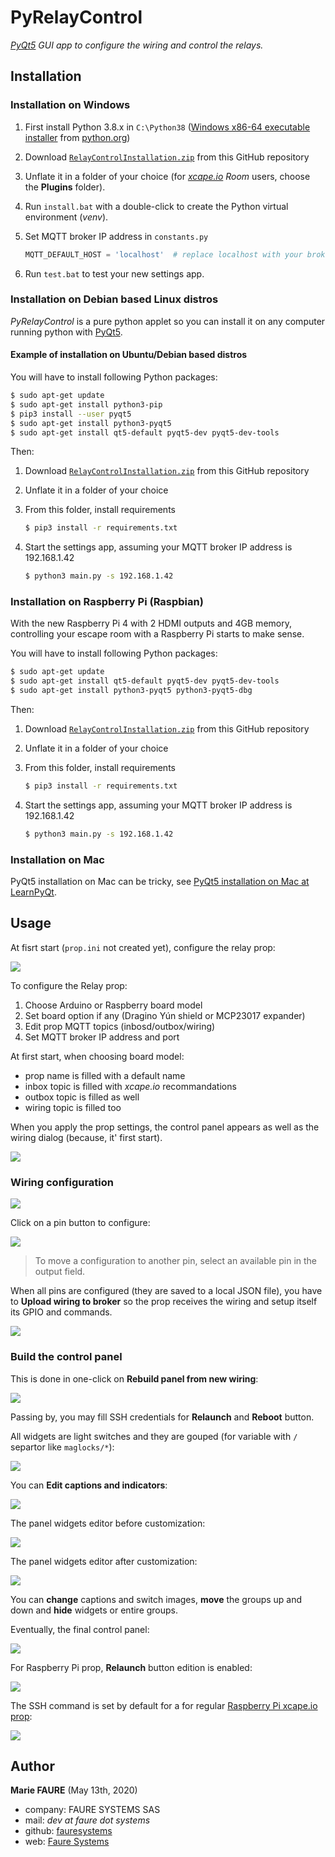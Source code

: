 
# PyRelayControl
*<a href="https://www.learnpyqt.com/" target="_blank">PyQt5</a> GUI app to configure the wiring and control the relays.*


## Installation

### Installation on Windows

1. First install Python 3.8.x in `C:\Python38` ([Windows x86-64 executable installer](https://www.python.org/ftp/python/3.8.2/python-3.8.2-amd64.exe) from <a href="https://www.python.org/downloads/release/python-382/" target="_blank">python.org</a>)

2. Download [`RelayControlInstallation.zip`](https://github.com/xcape-io/RelayProp/raw/master/PyRelayControl/RelayControlInstallation.zip) from this GitHub repository 

3. Unflate it in a folder of your choice (for *<a href="https://xcape.io/" target="_blank">xcape.io</a> Room* users, choose the **Plugins** folder).

4. Run `install.bat` with a double-click to create the Python virtual environment (*venv*).

5. Set MQTT broker IP address in `constants.py`

    ```python
    MQTT_DEFAULT_HOST = 'localhost'  # replace localhost with your broker IP address
    ```

6. Run `test.bat` to test your new settings app.

### Installation on Debian based Linux distros
*PyRelayControl* is a pure python applet so you can install it on any computer running python with <a href="https://www.learnpyqt.com/" target="_blank">PyQt5</a>.

#### Example of installation on Ubuntu/Debian based distros
You will have to install following Python packages:
```bash
$ sudo apt-get update
$ sudo apt-get install python3-pip
$ pip3 install --user pyqt5
$ sudo apt-get install python3-pyqt5
$ sudo apt-get install qt5-default pyqt5-dev pyqt5-dev-tools
```

Then:

1. Download [`RelayControlInstallation.zip`](https://github.com/xcape-io/RelayProp/raw/master/PyRelayControl/RelayControlInstallation.zip) from this GitHub repository 

2. Unflate it in a folder of your choice

3. From this folder, install requirements
    ```bash
    $ pip3 install -r requirements.txt
    ```

4. Start the settings app, assuming your MQTT broker IP address is 192.168.1.42
    ```bash
    $ python3 main.py -s 192.168.1.42
    ```

### Installation on Raspberry Pi (Raspbian)
With the new Raspberry Pi 4 with 2 HDMI outputs and 4GB memory, controlling your escape room with a Raspberry Pi starts to make sense.

You will have to install following Python packages:
```bash
$ sudo apt-get update
$ sudo apt-get install qt5-default pyqt5-dev pyqt5-dev-tools
$ sudo apt-get install python3-pyqt5 python3-pyqt5-dbg
```

Then:

1. Download [`RelayControlInstallation.zip`](https://github.com/xcape-io/RelayProp/raw/master/PyRelayControl/RelayControlInstallation.zip) from this GitHub repository 

2. Unflate it in a folder of your choice

3. From this folder, install requirements
    ```bash
    $ pip3 install -r requirements.txt
    ```

4. Start the settings app, assuming your MQTT broker IP address is 192.168.1.42
    ```bash
    $ python3 main.py -s 192.168.1.42
    ```

### Installation on Mac

PyQt5 installation on Mac can be tricky, see <a href="https://www.learnpyqt.com/installation/installation-mac/" target="_blank">PyQt5 installation on Mac at LearnPyQt</a>.


## Usage
At fisrt start (`prop.ini` not created yet), configure the relay prop:

![](https://github.com/xcape-io/RelayProp/blob/master/docs/screenshots/configure-prop.png?raw=true)

To configure the Relay prop:

1. Choose Arduino or Raspberry board model
2. Set board option if any (Dragino Yún shield or MCP23017 expander)
3. Edit prop MQTT topics (inbosd/outbox/wiring)
4. Set MQTT broker IP address and port 

At first start, when choosing board model:

* prop name is filled with a default name
* inbox topic is filled with *xcape.io* recommandations
* outbox topic is filled as well
* wiring topic is filled too

When you apply the prop settings, the control panel appears as well as the wiring dialog (because, it' first start).

![](https://github.com/xcape-io/RelayProp/blob/master/docs/screenshots/configure-prop-apply.png?raw=true)

### Wiring configuration

![](https://github.com/xcape-io/RelayProp/blob/master/docs/screenshots/wiring-start.png?raw=true)

Click on a pin button to configure:

![](https://github.com/xcape-io/RelayProp/blob/master/docs/screenshots/pyrelaysettings-pin.png?raw=true)

> To move a configuration to another pin, select an available pin in the output field.

When all pins are configured (they are saved to a local JSON file), you have to **Upload wiring to broker** so the prop receives the wiring and setup itself its GPIO and commands.

![](https://github.com/xcape-io/RelayProp/blob/master/docs/screenshots/wiring.png?raw=true)

### Build the control panel

This is done in one-click on **Rebuild panel from new wiring**:

![](https://github.com/xcape-io/RelayProp/blob/master/docs/screenshots/build-panel.png?raw=true)

Passing by, you may fill SSH credentials for **Relaunch** and **Reboot** button.

All widgets are light switches and they are gouped  (for variable with `/` separtor like `maglocks/*`):

![](https://github.com/xcape-io/RelayProp/blob/master/docs/screenshots/raw-build.png?raw=true)

You can **Edit captions and indicators**:

![](https://github.com/xcape-io/RelayProp/blob/master/docs/screenshots/edit-panel.png?raw=true)

The panel widgets editor before customization:

![](https://github.com/xcape-io/RelayProp/blob/master/docs/screenshots/panel-edition-1.png?raw=true)

The panel widgets editor after customization:

![](https://github.com/xcape-io/RelayProp/blob/master/docs/screenshots/panel-edition-2.png?raw=true)

You can **change** captions and switch images, **move** the groups up and down and **hide** widgets or entire groups.

Eventually, the final control panel:

![](https://github.com/xcape-io/RelayProp/blob/master/docs/screenshots/panel.png?raw=true)

For Raspberry Pi prop, **Relaunch** button edition is enabled:

![](https://github.com/xcape-io/RelayProp/blob/master/docs/screenshots/edit-relaunch.png?raw=true)

The SSH command is set by default for a for regular <a href="https://xcape.io/public/documentation/en/room/ConfigureMQTTintheapplication.html#relaunch_raspberry_gui" target="_blank">Raspberry Pi xcape.io prop</a>:

 ![](https://github.com/xcape-io/RelayProp/blob/master/docs/screenshots/edit-relaunch-command.png?raw=true)


## Author

**Marie FAURE** (May 13th, 2020)
* company: FAURE SYSTEMS SAS
* mail: *dev at faure dot systems*
* github: <a href="https://github.com/fauresystems?tab=repositories" target="_blank">fauresystems</a>
* web: <a href="https://faure.systems/" target="_blank">Faure Systems</a>